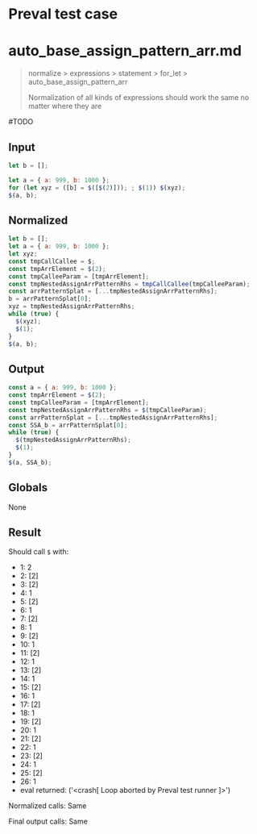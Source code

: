 # Preval test case

# auto_base_assign_pattern_arr.md

> normalize > expressions > statement > for_let > auto_base_assign_pattern_arr
>
> Normalization of all kinds of expressions should work the same no matter where they are

#TODO

## Input

`````js filename=intro
let b = [];

let a = { a: 999, b: 1000 };
for (let xyz = ([b] = $([$(2)])); ; $(1)) $(xyz);
$(a, b);
`````

## Normalized

`````js filename=intro
let b = [];
let a = { a: 999, b: 1000 };
let xyz;
const tmpCallCallee = $;
const tmpArrElement = $(2);
const tmpCalleeParam = [tmpArrElement];
const tmpNestedAssignArrPatternRhs = tmpCallCallee(tmpCalleeParam);
const arrPatternSplat = [...tmpNestedAssignArrPatternRhs];
b = arrPatternSplat[0];
xyz = tmpNestedAssignArrPatternRhs;
while (true) {
  $(xyz);
  $(1);
}
$(a, b);
`````

## Output

`````js filename=intro
const a = { a: 999, b: 1000 };
const tmpArrElement = $(2);
const tmpCalleeParam = [tmpArrElement];
const tmpNestedAssignArrPatternRhs = $(tmpCalleeParam);
const arrPatternSplat = [...tmpNestedAssignArrPatternRhs];
const SSA_b = arrPatternSplat[0];
while (true) {
  $(tmpNestedAssignArrPatternRhs);
  $(1);
}
$(a, SSA_b);
`````

## Globals

None

## Result

Should call `$` with:
 - 1: 2
 - 2: [2]
 - 3: [2]
 - 4: 1
 - 5: [2]
 - 6: 1
 - 7: [2]
 - 8: 1
 - 9: [2]
 - 10: 1
 - 11: [2]
 - 12: 1
 - 13: [2]
 - 14: 1
 - 15: [2]
 - 16: 1
 - 17: [2]
 - 18: 1
 - 19: [2]
 - 20: 1
 - 21: [2]
 - 22: 1
 - 23: [2]
 - 24: 1
 - 25: [2]
 - 26: 1
 - eval returned: ('<crash[ Loop aborted by Preval test runner ]>')

Normalized calls: Same

Final output calls: Same
